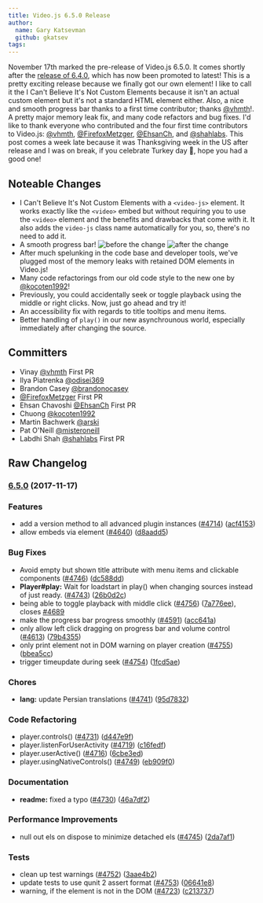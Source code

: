 ```yaml
---
title: Video.js 6.5.0 Release
author:
  name: Gary Katsevman
  github: gkatsev
tags:
---
```


November 17th marked the pre-release of Video.js 6.5.0. It comes shortly after the [release of 6.4.0][640], which has now been promoted to latest! This is a pretty exciting release because we finally got our own element! I like to call it the I Can't Believe It's Not Custom Elements because it isn't an actual custom element but it's not a standard HTML element either. Also, a nice and smooth progress bar thanks to a first time contributor; thanks [@vhmth][vhmth]!. A pretty major memory leak fix, and many code refactors and bug fixes.
I'd like to thank everyone who contributed and the four first time contributors to Video.js: [@vhmth][vhmth], [@FirefoxMetzger][FirefoxMetzger], [@EhsanCh][EhsanCh], and [@shahlabs][shahlabs].
This post comes a week late because it was Thanksgiving week in the US after release and I was on break, if you celebrate Turkey day 🦃, hope you had a good one!


## Noteable Changes
* I Can't Believe It's Not Custom Elements with a `<video-js>` element. It works exactly like the `<video>` embed but without requiring you to use the `<video>` element and the benefits and drawbacks that come with it. It also adds the `video-js` class name automatically for you, so, there's no need to add it.
* A smooth progress bar!
![before the change](./before.gif)
![after the change](./after.gif)
* After much spelunking in the code base and developer tools, we've plugged most of the memory leaks with retained DOM elements in Video.js!
* Many code refactorings from our old code style to the new one by [@kocoten1992][kocoten1992]!
* Previously, you could accidentally seek or toggle playback using the middle or right clicks. Now, just go ahead and try it!
* An accessibility fix with regards to title tooltips and menu items.
* Better handling of `play()` in our new asynchrounous world, especially immediately after changing the source.

## Committers
* Vinay [@vhmth][vhmth] First PR
* Ilya Piatrenka [@odisei369][odisei369]
* Brandon Casey [@brandonocasey][brandonocasey]
* [@FirefoxMetzger][FirefoxMetzger] First PR
* Ehsan Chavoshi [@EhsanCh][EhsanCh] First PR
* Chuong [@kocoten1992][kocoten1992]
* Martin Bachwerk [@arski][arski]
* Pat O'Neill [@misteroneill][misteroneill]
* Labdhi Shah [@shahlabs][shahlabs] First PR

## Raw Changelog
<a name="6.5.0"></a>
### [6.5.0](https://github.com/videojs/video.js/compare/v6.4.0...v6.5.0) (2017-11-17)

### Features

* add a version method to all advanced plugin instances ([#4714](https://github.com/videojs/video.js/issues/4714)) ([acf4153](https://github.com/videojs/video.js/commit/acf4153))
* allow embeds via <video-js> element ([#4640](https://github.com/videojs/video.js/issues/4640)) ([d8aadd5](https://github.com/videojs/video.js/commit/d8aadd5))

### Bug Fixes

* Avoid empty but shown title attribute with menu items and clickable components ([#4746](https://github.com/videojs/video.js/issues/4746)) ([dc588dd](https://github.com/videojs/video.js/commit/dc588dd))
* **Player#play:** Wait for loadstart in play() when changing sources instead of just ready. ([#4743](https://github.com/videojs/video.js/issues/4743)) ([26b0d2c](https://github.com/videojs/video.js/commit/26b0d2c))
* being able to toggle playback with middle click ([#4756](https://github.com/videojs/video.js/issues/4756)) ([7a776ee](https://github.com/videojs/video.js/commit/7a776ee)), closes [#4689](https://github.com/videojs/video.js/issues/4689)
* make the progress bar progress smoothly ([#4591](https://github.com/videojs/video.js/issues/4591)) ([acc641a](https://github.com/videojs/video.js/commit/acc641a))
* only allow left click dragging on progress bar and volume control ([#4613](https://github.com/videojs/video.js/issues/4613)) ([79b4355](https://github.com/videojs/video.js/commit/79b4355))
* only print element not in DOM warning on player creation ([#4755](https://github.com/videojs/video.js/issues/4755)) ([bbea5cc](https://github.com/videojs/video.js/commit/bbea5cc))
* trigger timeupdate during seek ([#4754](https://github.com/videojs/video.js/issues/4754)) ([1fcd5ae](https://github.com/videojs/video.js/commit/1fcd5ae))

### Chores

* **lang:** update Persian translations ([#4741](https://github.com/videojs/video.js/issues/4741)) ([95d7832](https://github.com/videojs/video.js/commit/95d7832))

### Code Refactoring

* player.controls() ([#4731](https://github.com/videojs/video.js/issues/4731)) ([d447e9f](https://github.com/videojs/video.js/commit/d447e9f))
* player.listenForUserActivity ([#4719](https://github.com/videojs/video.js/issues/4719)) ([c16fedf](https://github.com/videojs/video.js/commit/c16fedf))
* player.userActive() ([#4716](https://github.com/videojs/video.js/issues/4716)) ([6cbe3ed](https://github.com/videojs/video.js/commit/6cbe3ed))
* player.usingNativeControls() ([#4749](https://github.com/videojs/video.js/issues/4749)) ([eb909f0](https://github.com/videojs/video.js/commit/eb909f0))

### Documentation

* **readme:** fixed a typo ([#4730](https://github.com/videojs/video.js/issues/4730)) ([46a7df2](https://github.com/videojs/video.js/commit/46a7df2))

### Performance Improvements

* null out els on dispose to minimize detached els ([#4745](https://github.com/videojs/video.js/issues/4745)) ([2da7af1](https://github.com/videojs/video.js/commit/2da7af1))

### Tests

* clean up test warnings ([#4752](https://github.com/videojs/video.js/issues/4752)) ([3aae4b2](https://github.com/videojs/video.js/commit/3aae4b2))
* update tests to use qunit 2 assert format ([#4753](https://github.com/videojs/video.js/issues/4753)) ([06641e8](https://github.com/videojs/video.js/commit/06641e8))
* warning, if the element is not in the DOM ([#4723](https://github.com/videojs/video.js/issues/4723)) ([c213737](https://github.com/videojs/video.js/commit/c213737))



[640]: https://blog.videojs.com/video-js-6-4-0-release/
[vhmth]: https://github.com/vhmth
[FirefoxMetzger]: https://github.com/FirefoxMetzger
[EhsanCh]: https://github.com/EhsanCh
[shahlabs]: https://github.com/shahlabs
[kocoten1992]: https://github.com/kocoten1992
[odisei369]: https://github.com/odisei369
[brandonocasey]: https://github.com/brandonocasey
[arski]: https://github.com/arski
[misteroneill]: https://github.com/misteroneill
